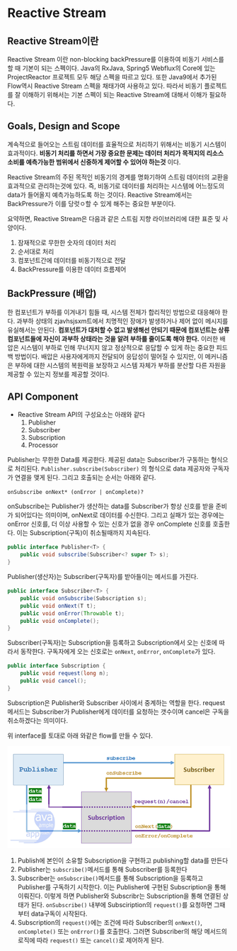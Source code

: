# Reactive Stream

## Reactive Stream이란

Reactive Stream 이란 non-blocking backPressure를 이용하여 비동기 서비스를 할 때 기본이 되는 스펙이다. Java의 RxJava, Spring5 Webflux의 Core에 있는 ProjectReactor 프로젝트 모두 해당 스펙을 따르고 있다. 또한 Java9에서 추가된 Flow역시 Reactive Stream 스펙을 채태가여 사용하고 있다. 따라서 비동기 플로젝트를 잘 이해하기 위해서는 기본 스펙이 되는 Reactive Stream에 대해서 이해가 필요하다.

## Goals, Design and Scope

계속적으로 들어오는 스트림 데이터를 효율적으로 처리하기 위해서는 비동기 시스템이 효과적이다. **비동기 처리를 하면서 가장 중요한 문제는 데이터 처리가 목적지의 리소스 소비를 예측가능한 범위에서 신중하게 제어할 수 있어야 하는것** 이다.

Reactive Stream의 주된 목적인 비동기의 경계를 명화기하여 스트림 데이터의 교환을 효과적으로 관리하는것에 있다. 즉, 비동기로 데이터를 처리하는 시스템에 어느정도의 data가 들어올지 예측가능하도록 하는 것이다. Reactive Stream에서는 BackPressure가 이를 당럿ㅇ할 수 있게 해주는 중요한 부분이다.

요약하면, Reactive Stream은 다음과 같은 스트림 지향 라이브러리에 대한 표준 및 사양이다.

1. 잠재적으로 무한한 숫자의 데이터 처리
2. 순서대로 처리
3. 컴포넌트간에 데이터를 비동기적으로 전달
4. BackPressure를 이용한 데이터 흐름제어

## BackPressure (배압)

한 컴포넌트가 부하를 이겨내기 힘들 때, 시스템 전체가 합리적인 방법으로 대응해야 한다. 과부하 상태의 zjavhsjsxm트에서 치명적인 장애가 발생하거나 제어 없이 메시지를 유실해서는 안된다. **컴포넌트가 대처할 수 없고 발생해선 안되기 때문에 컴포넌트는 상류 컴포넌트들에 자신이 과부하 상태라는 것을 알려 부하를 줄이도록 해야 한다.** 이러한 배압은 시스템이 부하로 인해 무너지지 않고 정상적으로 응답할 수 있게 하는 중요한 피드백 방법이다. 배압은 사용자에게까지 전달되어 응답성이 떨어질 수 있지만, 이 메커니즘은 부하에 대한 시스템의 복원력을 보장하고 시스템 자체가 부하를 분산할 다른 자원을 제공할 수 있는지 정보를 제공할 것이다.

## API Component

- Reactive Stream API의 구성요소는 아래와 같다
  1. Publisher
  2. Subscriber
  3. Subscription
  4. Processor

Publisher는 무한한 Data를 제공한다. 제공된 data는 Subscriber가 구동하는 형식으로 처리된다. `Publisher.subscribe(Subscriber)` 의 형식으로 data 제공자와 구독자가 연결을 맺게 된다. 그리고 호출되는 순서는 아래와 같다.

`onSubscribe onNext* (onError | onComplete)?`

onSubscribe는 Publisher가 생산하는 data를 Subscriber가 항상 신호를 받을 준비가 되어있다는 의미이며, onNext로 데이터를 수신한다. 그리고 실패가 있는 경우에는 onError 신호를, 더 이상 사용할 수 있는 신호가 없을 경우 onComplete 신호를 호출한다. 이는 Subscription(구독)이 취소될때까지 지속된다.

```java
public interface Publisher<T> {
    public void subscribe(Subscriber<? super T> s);
}
```

Publisher(생산자)는 Subscriber(구독자)를 받아들이는 메서드를 가진다.

```java
public interface Subscriber<T> {
    public void onSubscribe(Subscription s);
    public void onNext(T t);
    public void onError(Throwable t);
    public void onComplete();
}
```

Subscriber(구독자)는 Subscription을 등록하고 Subscription에서 오는 신호에 따라서 동작한다. 구독자에게 오는 신호로는 `onNext`, `onError`, `onComplete`가 있다.

```java
public interface Subscription {
    public void request(long n);
    public void cancel();
}
```

Subscription은 Publisher와 Subscriber 사이에서 중계하는 역할을 한다. request 메서드는 Subscriber가 Publisher에게 데이터를 요청하는 갯수이며 cancel은 구독을 취소하겠다는 의미이다.

위 interface를 토대로 아래 와같은 flow를 만들 수 있다.

![](./image/19_1.png)


1. Publish에 본인이 소유할 Subscription을 구현하고 publishing할 data를 만든다
2. Publisher는 `subscribe()`메서드를 통해 Subscriber를 등록한다
3. Subscriber는 `onSubscribe()`메서드를 통해 Subscription을 등록하고 Publisher를 구독하기 시작한다. 이는 Publisher에 구현된 Subscription을 통해 이뤄진다. 이렇게 하면 Publisher와 Subscribr는 Subscription을 통해 연결된 상태가 된다. `onSubscribe()` 내부에 Subsciription의 `request()`를 요청하면 그때부터 data구독이 시작된다.
4. Subscription의 `request()`에는 조건에 따라 Subscriber의 `onNext()`, `onComplete()` 또는 `onError()`를 호출한다. 그러면 Subscriber의 해당 메서드의 로직에 따라 `request()` 또는 `cancel()`로 제어하게 된다.
